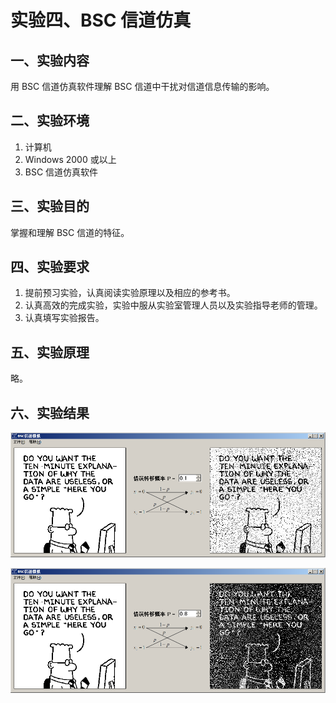 # 实验四、BSC 信道仿真

## 一、实验内容

用 BSC 信道仿真软件理解 BSC 信道中干扰对信道信息传输的影响。

## 二、实验环境

1. 计算机
2. Windows 2000 或以上
3. BSC 信道仿真软件

## 三、实验目的

掌握和理解 BSC 信道的特征。

## 四、实验要求

1. 提前预习实验，认真阅读实验原理以及相应的参考书。
2. 认真高效的完成实验，实验中服从实验室管理人员以及实验指导老师的管理。
3. 认真填写实验报告。

## 五、实验原理

略。

## 六、实验结果

  ![BSC 信道仿真实验结果 1](images/lab04-01.png)
  
  ![BSC 信道仿真实验结果 2](images/lab04-02.png)
